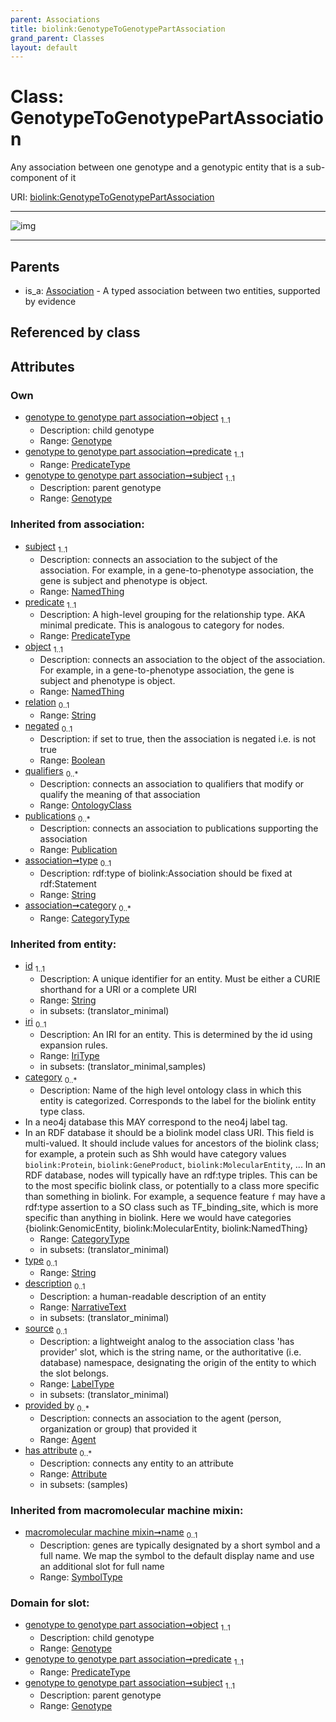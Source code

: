 ```yaml
---
parent: Associations
title: biolink:GenotypeToGenotypePartAssociation
grand_parent: Classes
layout: default
---
```


# Class: GenotypeToGenotypePartAssociation


Any association between one genotype and a genotypic entity that is a sub-component of it

URI: [biolink:GenotypeToGenotypePartAssociation](https://w3id.org/biolink/vocab/GenotypeToGenotypePartAssociation)


---

![img](https://yuml.me/diagram/nofunky;dir:TB/class/[Publication],[OntologyClass],[Genotype]%3Cobject%201..1-%20[GenotypeToGenotypePartAssociation%7Cpredicate:predicate_type;relation(i):string%20%3F;negated(i):boolean%20%3F;type(i):string%20%3F;category(i):category_type%20%2A;id(i):string;iri(i):iri_type%20%3F;name(i):label_type%20%3F;description(i):narrative_text%20%3F;source(i):label_type%20%3F],[Genotype]%3Csubject%201..1-%20[GenotypeToGenotypePartAssociation],[Association]%5E-[GenotypeToGenotypePartAssociation],[Genotype],[Attribute],[Association],[Agent])

---


## Parents

 *  is_a: [Association](Association.md) - A typed association between two entities, supported by evidence

## Referenced by class


## Attributes


### Own

 * [genotype to genotype part association➞object](genotype_to_genotype_part_association_object.md)  <sub>1..1</sub>
     * Description: child genotype
     * Range: [Genotype](Genotype.md)
 * [genotype to genotype part association➞predicate](genotype_to_genotype_part_association_predicate.md)  <sub>1..1</sub>
     * Range: [PredicateType](types/PredicateType.md)
 * [genotype to genotype part association➞subject](genotype_to_genotype_part_association_subject.md)  <sub>1..1</sub>
     * Description: parent genotype
     * Range: [Genotype](Genotype.md)

### Inherited from association:

 * [subject](subject.md)  <sub>1..1</sub>
     * Description: connects an association to the subject of the association. For example, in a gene-to-phenotype association, the gene is subject and phenotype is object.
     * Range: [NamedThing](NamedThing.md)
 * [predicate](predicate.md)  <sub>1..1</sub>
     * Description: A high-level grouping for the relationship type. AKA minimal predicate. This is analogous to category for nodes.
     * Range: [PredicateType](types/PredicateType.md)
 * [object](object.md)  <sub>1..1</sub>
     * Description: connects an association to the object of the association. For example, in a gene-to-phenotype association, the gene is subject and phenotype is object.
     * Range: [NamedThing](NamedThing.md)
 * [relation](relation.md)  <sub>0..1</sub>
     * Range: [String](types/String.md)
 * [negated](negated.md)  <sub>0..1</sub>
     * Description: if set to true, then the association is negated i.e. is not true
     * Range: [Boolean](types/Boolean.md)
 * [qualifiers](qualifiers.md)  <sub>0..\*</sub>
     * Description: connects an association to qualifiers that modify or qualify the meaning of that association
     * Range: [OntologyClass](OntologyClass.md)
 * [publications](publications.md)  <sub>0..\*</sub>
     * Description: connects an association to publications supporting the association
     * Range: [Publication](Publication.md)
 * [association➞type](association_type.md)  <sub>0..1</sub>
     * Description: rdf:type of biolink:Association should be fixed at rdf:Statement
     * Range: [String](types/String.md)
 * [association➞category](association_category.md)  <sub>0..\*</sub>
     * Range: [CategoryType](types/CategoryType.md)

### Inherited from entity:

 * [id](id.md)  <sub>1..1</sub>
     * Description: A unique identifier for an entity. Must be either a CURIE shorthand for a URI or a complete URI
     * Range: [String](types/String.md)
     * in subsets: (translator_minimal)
 * [iri](iri.md)  <sub>0..1</sub>
     * Description: An IRI for an entity. This is determined by the id using expansion rules.
     * Range: [IriType](types/IriType.md)
     * in subsets: (translator_minimal,samples)
 * [category](category.md)  <sub>0..\*</sub>
     * Description: Name of the high level ontology class in which this entity is categorized. Corresponds to the label for the biolink entity type class.
 * In a neo4j database this MAY correspond to the neo4j label tag.
 * In an RDF database it should be a biolink model class URI.
This field is multi-valued. It should include values for ancestors of the biolink class; for example, a protein such as Shh would have category values `biolink:Protein`, `biolink:GeneProduct`, `biolink:MolecularEntity`, ...
In an RDF database, nodes will typically have an rdf:type triples. This can be to the most specific biolink class, or potentially to a class more specific than something in biolink. For example, a sequence feature `f` may have a rdf:type assertion to a SO class such as TF_binding_site, which is more specific than anything in biolink. Here we would have categories {biolink:GenomicEntity, biolink:MolecularEntity, biolink:NamedThing}
     * Range: [CategoryType](types/CategoryType.md)
     * in subsets: (translator_minimal)
 * [type](type.md)  <sub>0..1</sub>
     * Range: [String](types/String.md)
 * [description](description.md)  <sub>0..1</sub>
     * Description: a human-readable description of an entity
     * Range: [NarrativeText](types/NarrativeText.md)
     * in subsets: (translator_minimal)
 * [source](source.md)  <sub>0..1</sub>
     * Description: a lightweight analog to the association class 'has provider' slot, which is the string name, or the authoritative (i.e. database) namespace, designating the origin of the entity to which the slot belongs.
     * Range: [LabelType](types/LabelType.md)
     * in subsets: (translator_minimal)
 * [provided by](provided_by.md)  <sub>0..\*</sub>
     * Description: connects an association to the agent (person, organization or group) that provided it
     * Range: [Agent](Agent.md)
 * [has attribute](has_attribute.md)  <sub>0..\*</sub>
     * Description: connects any entity to an attribute
     * Range: [Attribute](Attribute.md)
     * in subsets: (samples)

### Inherited from macromolecular machine mixin:

 * [macromolecular machine mixin➞name](macromolecular_machine_mixin_name.md)  <sub>0..1</sub>
     * Description: genes are typically designated by a short symbol and a full name. We map the symbol to the default display name and use an additional slot for full name
     * Range: [SymbolType](types/SymbolType.md)

### Domain for slot:

 * [genotype to genotype part association➞object](genotype_to_genotype_part_association_object.md)  <sub>1..1</sub>
     * Description: child genotype
     * Range: [Genotype](Genotype.md)
 * [genotype to genotype part association➞predicate](genotype_to_genotype_part_association_predicate.md)  <sub>1..1</sub>
     * Range: [PredicateType](types/PredicateType.md)
 * [genotype to genotype part association➞subject](genotype_to_genotype_part_association_subject.md)  <sub>1..1</sub>
     * Description: parent genotype
     * Range: [Genotype](Genotype.md)
